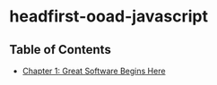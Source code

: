 # headfirst-ooad-javascript

## Table of Contents
- [Chapter 1: Great Software Begins Here](https://github.com/AdeebTwait/headfirst-ooad-javascript/tree/main/chapter-1)
